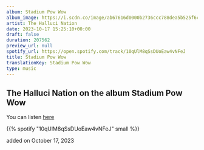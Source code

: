 ```yaml
---
album: Stadium Pow Wow
album_image: https://i.scdn.co/image/ab67616d0000b2736ccc788dea5b525f6ca02c39
artist: The Halluci Nation
date: 2023-10-17 15:25:10+00:00
draft: false
duration: 207562
preview_url: null
spotify_url: https://open.spotify.com/track/10qUlM8qSsDUoEaw4vNFeJ
title: Stadium Pow Wow
translationKey: Stadium Pow Wow
type: music
---
```


## The Halluci Nation on the album Stadium Pow Wow

You can listen [here](https://open.spotify.com/track/10qUlM8qSsDUoEaw4vNFeJ)

{{% spotify "10qUlM8qSsDUoEaw4vNFeJ" small %}}

added on October 17, 2023